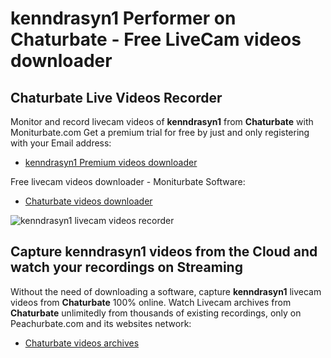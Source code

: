 # kenndrasyn1 Performer on Chaturbate - Free LiveCam videos downloader

## Chaturbate Live Videos Recorder

Monitor and record livecam videos of **kenndrasyn1** from **Chaturbate** with Moniturbate.com
Get a premium trial for free by just and only registering with your Email address:
* [kenndrasyn1 Premium videos downloader](https://moniturbate.com/request-demo-licence-key.html)

Free livecam videos downloader - Moniturbate Software:
* [Chaturbate videos downloader](https://moniturbate.com/moniturbate-download-software.html)

![kenndrasyn1 livecam videos recorder](https://peachurnet.com/templates/moniturbate-software.png)


## Capture kenndrasyn1 videos from the Cloud and watch your recordings on Streaming

Without the need of downloading a software, capture **kenndrasyn1** livecam videos from **Chaturbate** 100% online.
Watch Livecam archives from **Chaturbate** unlimitedly from thousands of existing recordings, only on Peachurbate.com and its websites network:
* [Chaturbate videos archives](https://peachurnet.com/)